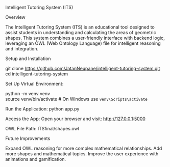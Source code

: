 Intelligent Tutoring System (ITS)

Overview

The Intelligent Tutoring System (ITS) is an educational tool designed to assist students in understanding and calculating the areas of geometric shapes. 
This system combines a user-friendly interface with backend logic, leveraging an OWL (Web Ontology Language) file for intelligent reasoning and integration.

Setup and Installation

git clone https://github.com/JatanNeupane/intelligent-tutoring-system.git  
cd intelligent-tutoring-system

Set Up Virtual Environment:

python -m venv venv  
source venv/bin/activate  # On Windows use `venv\Scripts\activate`  

Run the Application:
python app.py  

Access the App:
Open your browser and visit:
http://127.0.0.1:5000  

OWL File Path:
ITSfinal/shapes.owl 

Future Improvements

Expand OWL reasoning for more complex mathematical relationships.
Add more shapes and mathematical topics.
Improve the user experience with animations and gamification.






